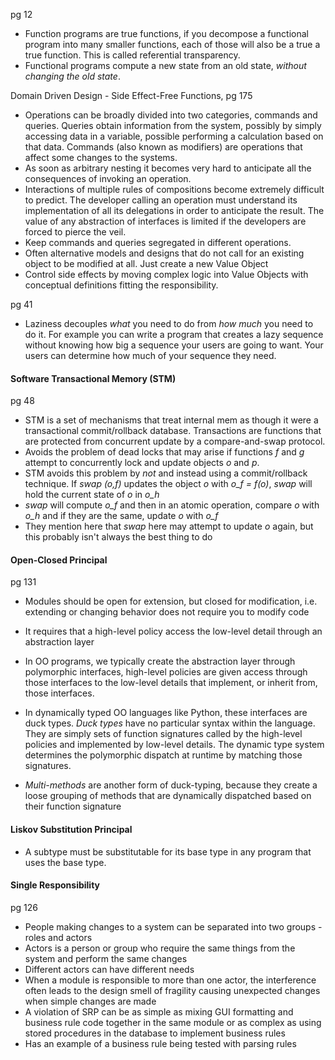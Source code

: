 
pg 12
- Function programs are true functions, if you decompose a functional program into many smaller functions, each of those will also be a true a true function. This is called referential transparency.
- Functional programs compute a new state from an old state, _without changing the old state_.

Domain Driven Design - Side Effect-Free Functions, pg 175

- Operations can be broadly divided into two categories, commands and queries. Queries obtain information from the system, possibly by simply accessing data in a variable, possible performing a calculation based on that data. Commands (also known as modifiers) are operations that affect some changes to the systems.
- As soon as arbitrary nesting it becomes very hard to anticipate all the consequences of invoking an operation.
- Interactions of multiple rules of compositions become extremely difficult to predict. The developer calling an operation must understand its implementation of all its delegations in order to anticipate the result. The value of any abstraction of interfaces is limited if the developers are forced to pierce the veil.
- Keep commands and queries segregated in different operations.
- Often alternative models and designs that do not call for an existing object to be modified at all. Just create a new Value Object
- Control side effects by moving complex logic into Value Objects with conceptual definitions fitting the responsibility.

pg 41

- Laziness decouples _what_ you need to do from _how much_ you need to do it. For example you can write a program that creates a lazy sequence without knowing how big a sequence your users are going to want. Your users can determine how much of your sequence they need.

#### Software Transactional Memory (STM)

pg 48

- STM is a set of mechanisms that treat internal mem as though it were a transactional commit/rollback database. Transactions are functions that are protected from concurrent update by a compare-and-swap protocol.
- Avoids the problem of dead locks that may arise if functions _f_ and _g_ attempt to concurrently lock and update objects _o_ and _p_.
- STM avoids this problem by _not_ and instead using a commit/rollback technique. If _swap (o,f)_ updates the object _o_ with _o_f = f(o)_, _swap_ will hold the current state of _o_ in _o_h_
- _swap_ will compute _o_f_ and then in an atomic operation, compare _o_ with _o_h_ and if they are the same, update _o_ with _o_f_
- They mention here that _swap_ here may attempt to update _o_ again, but this probably isn't always the best thing to do

#### Open-Closed Principal

pg 131

- Modules should be open for extension, but closed for modification, i.e. extending or changing behavior does not require you to modify code
- It requires that a high-level policy access the low-level detail through an abstraction layer
- In OO programs, we typically create the abstraction layer through polymorphic interfaces, high-level policies are given access through those interfaces to the low-level details that implement, or inherit from, those interfaces.
- In dynamically typed OO languages like Python, these interfaces are duck types. _Duck types_ have no particular syntax within the language. They are simply sets of function signatures called by the high-level policies and implemented by low-level details. The dynamic type system determines the polymorphic dispatch at runtime by matching those signatures.

- _Multi-methods_ are another form of duck-typing, because they create a loose grouping of methods that are dynamically dispatched based on their function signature

#### Liskov Substitution Principal

- A subtype must be substitutable for its base type in any program that uses the base type.

#### Single Responsibility

pg 126

- People making changes to a system can be separated into two groups - roles and actors
- Actors is a person or group who require the same things from the system and perform the same changes
- Different actors can have different needs
- When a module is responsible to more than one actor, the interference often leads to the design smell of fragility causing unexpected changes when simple changes are made
- A violation of SRP can be as simple as mixing GUI formatting and business rule code together in the same module or as complex as using stored procedures in the database to implement business rules
- Has an example of a business rule being tested with parsing rules
